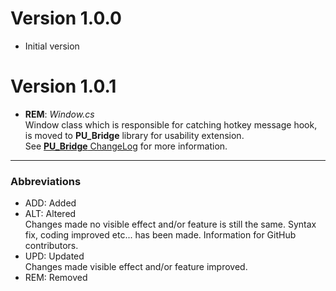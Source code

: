 ﻿# Version 1.0.0
* Initial version

# Version 1.0.1
* __REM__: *Window.cs*<br>
	Window class which is responsible for catching hotkey message hook, is moved to __PU_Bridge__ library for usability extension.<br>See [__PU_Bridge__ ChangeLog](https://github.com/ozanmuyes/Penumbra/blob/master/PU_Bridge/ChangeLog.md#version-101 "PU_Bridge Change Log") for more information.

---

### Abbreviations
* ADD: Added
* ALT: Altered<br>
	Changes made no visible effect and/or feature is still the same. Syntax fix, coding improved etc... has been made. Information for GitHub contributors.
* UPD: Updated<br>
	Changes made visible effect and/or feature improved.
* REM: Removed
